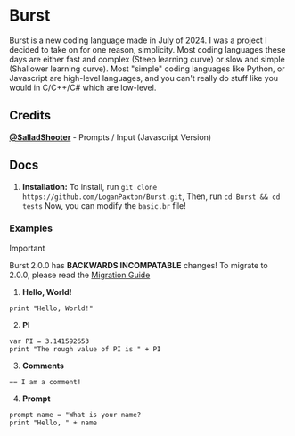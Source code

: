 # Burst
Burst is a new coding language made in July of 2024. I was a project I decided to take on for one reason, simplicity. Most coding languages these days are either fast and complex (Steep learning curve) or slow and simple (Shallower learning curve). Most "simple" coding languages like Python, or Javascript are high-level languages, and you can't really do stuff like you would in C/C++/C# which are low-level.

## Credits
**[@SalladShooter](https://github.com/SalladShooter)** - Prompts / Input (Javascript Version)

## Docs

1. **Installation:**
   To install, run `git clone https://github.com/LoganPaxton/Burst.git`,
   Then, run `cd Burst && cd tests`
   Now, you can modify the `basic.br` file!


### Examples

> [!IMPORTANT]
> Burst 2.0.0 has **BACKWARDS INCOMPATABLE** changes! To migrate to 2.0.0, please read the [Migration Guide](#Migration)

1. **Hello, World!**
```burst
print "Hello, World!"
```
2. **PI**
```burst
var PI = 3.141592653
print "The rough value of PI is " + PI
```
3. **Comments**
```burst
== I am a comment!
```
4. **Prompt**
```burst
prompt name = "What is your name?
print "Hello, " + name
```
